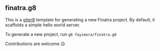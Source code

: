 ## finatra.g8

This is a [giter8](https://github.com/n8han/giter8) template for generating a new Finatra project. By default, it scaffolds a simple hello world server.

To generate a new project, run `g8 fayimora/finatra.g8`

Contributions are welcome :wink:
